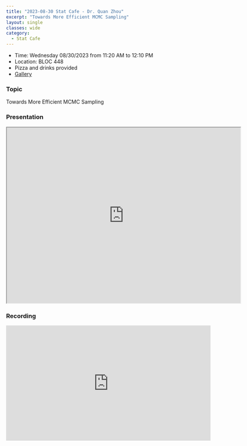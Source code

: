 ```yaml
---
title: "2023-08-30 Stat Cafe - Dr. Quan Zhou"
excerpt: "Towards More Efficient MCMC Sampling"
layout: single
classes: wide
category:
  - Stat Cafe
---
```


- Time: Wednesday 08/30/2023 from 11:20 AM to 12:10 PM
- Location: BLOC 448
- Pizza and drinks provided
- [Gallery](/StatCafe/2023-08-30-gallery/)
<!-- - [Presentation]({{ "/assets/files/stat_cafe/Zhou_Aug_30_2023/IntroMCMC.pdf" | relative_url }}) -->
<!-- - [Recording](https://www.youtube.com/watch?v=yotiW_UarNg) -->

### Topic

Towards More Efficient MCMC Sampling

### Presentation
<iframe src="https://drive.google.com/file/d/117HJKo568aNFtkLkj0ZZH_GmdVCYsVMU/preview" width="640" height="480" allow="autoplay"></iframe>


### Recording
<iframe width="560" height="315" src="https://www.youtube.com/embed/yotiW_UarNg?si=jThdbvFY3oPX6ZwG" title="YouTube video player" frameborder="0" allow="accelerometer; autoplay; clipboard-write; encrypted-media; gyroscope; picture-in-picture; web-share" allowfullscreen></iframe>
